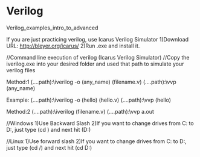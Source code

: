 # Verilog
Verilog_examples_intro_to_advanced

If you are just practicing verilog, use Icarus Verilog Simulator
1)Download URL: http://bleyer.org/icarus/
2)Run .exe and install it.

//Command line execution of verilog (Icarus Verilog Simulator)
//Copy the iverilog.exe into your desired folder and used that path to simulate your verilog files

Method:1
(....path):\iverilog -o (any_name) (filename.v)
(....path):\vvp (any_name)

Example:
(....path):\iverilog -o (hello) (hello.v)
(....path):\vvp (hello)

Method:2
(....path):\iverilog (filename.v)
(....path):\vvp a.out


//Windows
1)Use Backward Slash
2)If you want to change drives from C: to D:, just type (cd \) and next hit (D:)

//Linux
1)Use forward slash
2)If you want to change drives from C: to D:, just type (cd /) and next hit (cd D:)
